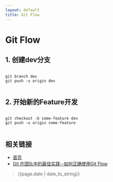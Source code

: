 ```yaml
---
layout: default
title: Git Flow
---
```


# Git Flow

## 1. 创建dev分支

```

git branch dev
git push -u origin dev


```

## 2. 开始新的Feature开发

```

git checkout -b some-feature dev
git push -u origin some-feature


```

## 相关链接
- [首页](http://zhishan33.github.io/shanBlog/)
- [Git 在团队中的最佳实践--如何正确使用Git Flow](http://www.cnblogs.com/cnblogsfans/p/5075073.html)
> {{page.date | date_to_string}}
